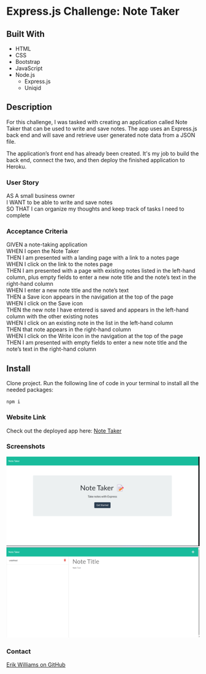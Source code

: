 # Express.js Challenge: Note Taker

## Built With
- HTML
- CSS
- Bootstrap 
- JavaScript
- Node.js
  - Express.js
  - Uniqid

## Description

For this challenge, I was tasked with creating an application called Note Taker that can be used to write and save notes.
The app uses an Express.js back end and will save and retrieve user generated note data from a JSON file.

The application’s front end has already been created. It's my job to build the back end, connect the two, and then deploy the finished application to Heroku.

### User Story

AS A small business owner  
I WANT to be able to write and save notes  
SO THAT I can organize my thoughts and keep track of tasks I need to complete  

### Acceptance Criteria

GIVEN a note-taking application  
WHEN I open the Note Taker  
THEN I am presented with a landing page with a link to a notes page  
WHEN I click on the link to the notes page  
THEN I am presented with a page with existing notes listed in the left-hand column, plus empty fields to enter a new note title and the note’s text in the right-hand column  
WHEN I enter a new note title and the note’s text  
THEN a Save icon appears in the navigation at the top of the page  
WHEN I click on the Save icon  
THEN the new note I have entered is saved and appears in the left-hand column with the other existing notes  
WHEN I click on an existing note in the list in the left-hand column  
THEN that note appears in the right-hand column  
WHEN I click on the Write icon in the navigation at the top of the page  
THEN I am presented with empty fields to enter a new note title and the note’s text in the right-hand column  


## Install

Clone project.
Run the following line of code in your terminal to install all the needed packages: 
```
npm i
```

### Website Link
Check out the deployed app here: [Note Taker](https://calm-taiga-46703.herokuapp.com/)

### Screenshots

![screenshot](https://github.com/EPW80/Note-Taker/blob/main/images/shot.png)
![screenshot](https://github.com/EPW80/Note-Taker/blob/main/images/shot2.png)

### Contact

[Erik Williams on GitHub](http://github.com/EPW80)
